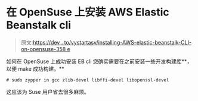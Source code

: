 # 在 OpenSuse 上安装 AWS Elastic Beanstalk cli

> 原文:[https://dev . to/vystartasv/installing-AWS-elastic-beanstalk-CLI-on-opensuse-358 e](https://dev.to/vystartasv/installing-aws-elastic-beanstalk-cli-on-opensuse-358e)

如何在 OpenSuse 上成功安装 EB cli 您确实需要在之前安装一些开发构建库**，以便 make 成功构建。** 

```
# sudo zypper in gcc zlib-devel libffi-devel libopenssl-devel 
```

这应该为 Suse 用户省去很多麻烦。